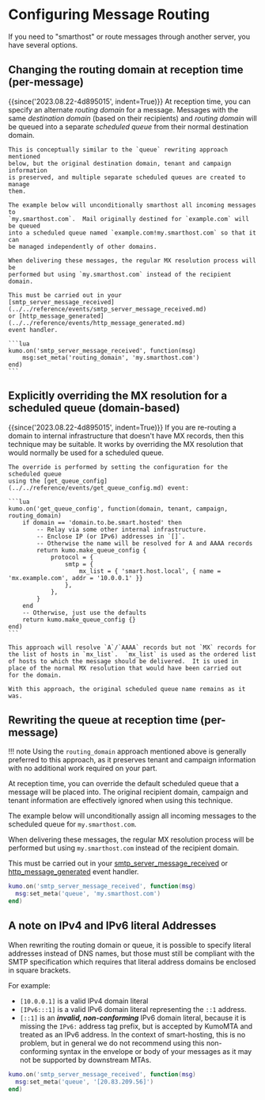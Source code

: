 # Configuring Message Routing

If you need to "smarthost" or route messages through another server, you have
several options.

## Changing the routing domain at reception time (per-message)

{{since('2023.08.22-4d895015', indent=True)}}
    At reception time, you can specify an alternate *routing domain* for a
    message.  Messages with the same *destination domain* (based on their
    recipients) and *routing domain* will be queued into a separate
    *scheduled queue* from their normal destination domain.

    This is conceptually similar to the `queue` rewriting approach mentioned
    below, but the original destination domain, tenant and campaign information
    is preserved, and multiple separate scheduled queues are created to manage
    them.

    The example below will unconditionally smarthost all incoming messages to
    `my.smarthost.com`.  Mail originally destined for `example.com` will be queued
    into a scheduled queue named `example.com!my.smarthost.com` so that it can
    be managed independently of other domains.

    When delivering these messages, the regular MX resolution process will be
    performed but using `my.smarthost.com` instead of the recipient domain.

    This must be carried out in your
    [smtp_server_message_received](../../reference/events/smtp_server_message_received.md)
    or [http_message_generated](../../reference/events/http_message_generated.md)
    event handler.

    ```lua
    kumo.on('smtp_server_message_received', function(msg)
        msg:set_meta('routing_domain', 'my.smarthost.com')
    end)
    ```

## Explicitly overriding the MX resolution for a scheduled queue (domain-based)

{{since('2023.08.22-4d895015', indent=True)}}
    If you are re-routing a domain to internal infrastructure that doesn't have MX
    records, then this technique may be suitable.  It works by overriding the
    MX resolution that would normally be used for a scheduled queue.

    The override is performed by setting the configuration for the scheduled queue
    using the [get_queue_config](../../reference/events/get_queue_config.md) event:

    ```lua
    kumo.on('get_queue_config', function(domain, tenant, campaign, routing_domain)
        if domain == 'domain.to.be.smart.hosted' then
            -- Relay via some other internal infrastructure.
            -- Enclose IP (or IPv6) addresses in `[]`.
            -- Otherwise the name will be resolved for A and AAAA records
            return kumo.make_queue_config {
                protocol = {
                    smtp = {
                        mx_list = { 'smart.host.local', { name = 'mx.example.com', addr = '10.0.0.1' }}
                    },
                },
            }
        end
        -- Otherwise, just use the defaults
        return kumo.make_queue_config {}
    end)
    ```

    This approach will resolve `A`/`AAAA` records but not `MX` records for
    the list of hosts in `mx_list`.  `mx_list` is used as the ordered list
    of hosts to which the message should be delivered.  It is used in
    place of the normal MX resolution that would have been carried out
    for the domain.

    With this approach, the original scheduled queue name remains as it
    was.

## Rewriting the queue at reception time (per-message)

!!! note
    Using the `routing_domain` approach mentioned above is generally
    preferred to this approach, as it preserves tenant and campaign
    information with no additional work required on your part.

At reception time, you can override the default scheduled queue that a message
will be placed into.  The original recipient domain, campaign and tenant
information are effectively ignored when using this technique.

The example below will unconditionally assign all incoming messages to the
scheduled queue for `my.smarthost.com`.

When delivering these messages, the regular MX resolution process will be
performed but using `my.smarthost.com` instead of the recipient domain.

This must be carried out in your
[smtp_server_message_received](../../reference/events/smtp_server_message_received.md)
or [http_message_generated](../../reference/events/http_message_generated.md)
event handler.

```lua
kumo.on('smtp_server_message_received', function(msg)
  msg:set_meta('queue', 'my.smarthost.com')
end)
```

## A note on IPv4 and IPv6 literal Addresses

When rewriting the routing domain or queue, it is possible to specify literal
addresses instead of DNS names, but those must still be compliant with the SMTP
specification which requires that literal address domains be enclosed in square
brackets.

For example:

  * `[10.0.0.1]` is a valid IPv4 domain literal
  * `[IPv6:::1]` is a valid IPv6 domain literal representing the `::1` address.
  * `[::1]` is an **_invalid, non-conforming_** IPv6 domain literal, because it is
    missing the `IPv6:` address tag prefix, but is accepted by KumoMTA and treated
    as an IPv6 address. In the context of smart-hosting, this is no problem, but
    in general we do not recommend using this non-conforming syntax in the envelope
    or body of your messages as it may not be supported by downstream MTAs.

```lua
kumo.on('smtp_server_message_received', function(msg)
  msg:set_meta('queue', '[20.83.209.56]')
end)
```


